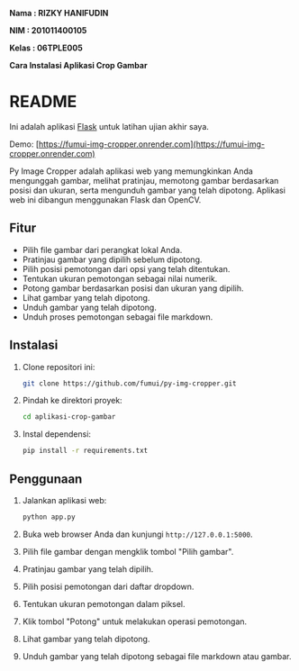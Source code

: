 **Nama	: RIZKY HANIFUDIN**

**NIM		: 201011400105**

**Kelas	: 06TPLE005**

**Cara Instalasi Aplikasi Crop Gambar**

# README

Ini adalah aplikasi [Flask](http://flask.pocoo.org/) untuk latihan ujian akhir saya.

Demo: [https://fumui-img-cropper.onrender.com](https://fumui-img-cropper.onrender.com)

Py Image Cropper adalah aplikasi web yang memungkinkan Anda mengunggah gambar, melihat pratinjau, memotong gambar berdasarkan posisi dan ukuran, serta mengunduh gambar yang telah dipotong. Aplikasi web ini dibangun menggunakan Flask dan OpenCV.

## Fitur

- Pilih file gambar dari perangkat lokal Anda.
- Pratinjau gambar yang dipilih sebelum dipotong.
- Pilih posisi pemotongan dari opsi yang telah ditentukan.
- Tentukan ukuran pemotongan sebagai nilai numerik.
- Potong gambar berdasarkan posisi dan ukuran yang dipilih.
- Lihat gambar yang telah dipotong.
- Unduh gambar yang telah dipotong.
- Unduh proses pemotongan sebagai file markdown.

## Instalasi

1. Clone repositori ini:

   ```bash
   git clone https://github.com/fumui/py-img-cropper.git
   ```

2. Pindah ke direktori proyek:

   ```bash
   cd aplikasi-crop-gambar
   ```

3. Instal dependensi:

   ```bash
   pip install -r requirements.txt
   ```

## Penggunaan

1. Jalankan aplikasi web:

   ```bash
   python app.py
   ```

2. Buka web browser Anda dan kunjungi `http://127.0.0.1:5000`.

3. Pilih file gambar dengan mengklik tombol "Pilih gambar".

4. Pratinjau gambar yang telah dipilih.

5. Pilih posisi pemotongan dari daftar dropdown.

6. Tentukan ukuran pemotongan dalam piksel.

7. Klik tombol "Potong" untuk melakukan operasi pemotongan.

8. Lihat gambar yang telah dipotong.

9. Unduh gambar yang telah dipotong sebagai file markdown atau gambar.
